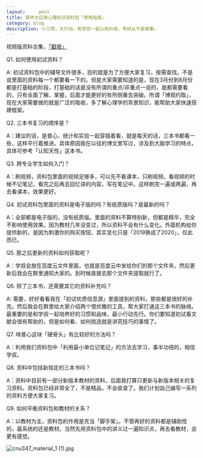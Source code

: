 ```yaml
---
layout:     post
title: 首师大应用心理初试资料包「使用指南」
category: blog
description: 小习惯，大行动，和学叔一起认知升级，考研从不是难事。
---
```


视频版资料合集，[「戳我」](http://1257355643.vod2.myqcloud.com/a589a973vodtranscq1257355643/147466325285890787081604195/v.f30.mp4)

Q1. 如何使用初试资料？

A: 初试资料包中的辅导文件很多，目的就是为了方便大家复习，按需查找。不是说里面的资料每一个都要看一下的。但是大家需要知道的是，现在3月份到8月份都是打基础的阶段，打基础的话是没有所谓的重点/非重点一说的，是都需要看的，只有全面了解、掌握，后面才能更好的有所侧重去突破。所谓「博观约取」，现在大家需要做的就是广泛的吸收，多了解心理学的背景知识，能帮助大家快速搭建框架。

Q2. 三本书复习的顺序是？

A：建议的话，是普心、统计和实验一起穿插着看，就是每天的话，三本书都看一些，这样平行着推进。具体原因我在以往的博文里写过，涉及到大脑学习的特点，具体可参考「认知天性」这本书。

Q3. 跨专业学生如何入门？

A：刷视频，资料包里面的视频足够多，可以先不看课本，只刷视频。看视频的时候不记笔记，看完之后再去回忆讲的内容，写在笔记中。这样刷完一遍或两遍，再去看课本，效果更好。

Q4. 初试资料包里面的资料是电子版的吗？有纸质版吗？是最新的吗？

A：全部都是电子版的，没有纸质版。里面的资料不算特别新，但都是精华，完全不影响使用效果。因为教材几年没变过，所以资料不会有什么变化。外面机构给你提供新的，是因为刺激你的购买按钮，其实变化只是「2019换成了2020」，仅此而已。

Q5. 那之后更新的资料如何获取呢？

A：学叔会放在百度云文件里面，也就是百度云中发给你们的那个文件夹，然后更新后我会在群里通知大家的。到时候直接去那个文件夹提取就行了。

Q6. 除了三本书，还需要其它的资料补充吗？
 
A: 需要，好好看看我在「初试优质信息源」里面提到的资料，那些都是很好的补充。然后我会在群里给大家介绍两个恨优雅的工具，帮大家打通这三本书的脉络。最重要的是和学叔一起培养好的习惯和品味，最小行动先行。你们要知道初试看文献会很有帮助的，但是如何看、如何挑选就是讲究技巧的事情了。

Q7. 啃普心这块「硬骨头」有比较好的方法吗？

A：利用我们资料包中「利用最小单位记笔记」的方法去学习，事半功倍的，相信学叔。

Q8. 资料中包括新指定的三本书吗？

A：资料中目前有一部分新版本教材的资料，后面我打算只更新与新版本相关的复习资料。资料包已经非常全了，不是精品，不会收录了。我们计划自己编写一系列的资料方便大家复习。

Q9. 如何平衡资料包和教材的关系？

A：以教材为主，资料包的作用是充当「脚手架」。不管再好的资料都是辅助性的，最系统的还是教材。当然先用资料包中的讲义过一遍知识点，再去看教材，会更有感觉。

![cnu347_material_1 (1).jpg](http://pics.zapp926.top/cnu/cnu347_material_1%20%281%29.jpg)



